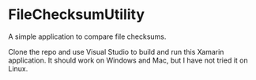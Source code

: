 # FileChecksumUtility
A simple application to compare file checksums.

Clone the repo and use Visual Studio to build and run this Xamarin application.
It should work on Windows and Mac, but I have not tried it on Linux.
